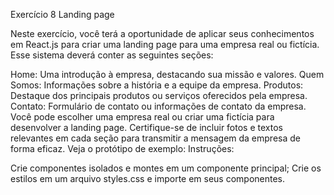 Exercício 8 Landing page

Neste exercício, você terá a oportunidade de aplicar seus conhecimentos em React.js para criar uma landing page para uma empresa real ou fictícia. Esse sistema deverá conter as seguintes seções: 

Home: Uma introdução à empresa, destacando sua missão e valores. Quem Somos: Informações sobre a história e a equipe da empresa. 
Produtos: Destaque dos principais produtos ou serviços oferecidos pela empresa. 
Contato: Formulário de contato ou informações de contato da empresa. 
Você pode escolher uma empresa real ou criar uma fictícia para desenvolver a landing page. Certifique-se de incluir fotos e textos relevantes em cada seção para transmitir a mensagem da empresa de forma eficaz. Veja o protótipo de exemplo:
Instruções:

Crie componentes isolados e montes em um componente principal;
Crie os estilos em um arquivo styles.css e importe em seus componentes.
